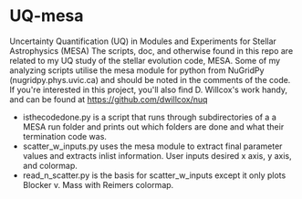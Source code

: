 # UQ-mesa
Uncertainty Quantification (UQ) in Modules and Experiments for Stellar Astrophysics (MESA) 
The scripts, doc, and otherwise found in this repo are related to my UQ study of the stellar evolution code, MESA.
Some of my analyzing scripts utilise the mesa module for python from NuGridPy (nugridpy.phys.uvic.ca) and should be noted in the comments of the code. If you're interested in this project, you'll also find D. Willcox's work handy, and can be found at https://github.com/dwillcox/nuq
- isthecodedone.py is a script that runs through subdirectories of a a MESA run folder and prints out which folders are done and what their termination code was.
- scatter_w_inputs.py uses the mesa module to extract final parameter values and extracts inlist information. User inputs desired x axis, y axis, and colormap. 
- read_n_scatter.py is the basis for scatter_w_inputs except it only plots Blocker v. Mass with Reimers colormap.